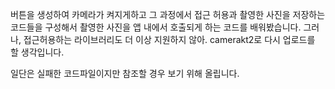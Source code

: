 버튼을 생성하여 카메라가 켜지게하고 그 과정에서 접근 허용과 촬영한 사진을 저장하는 코드들을 구성해서 촬영한 사진을 앱 내에서 호출되게 하는 코드를 배워봤습니다.
그러나, 접근허용하는 라이브러리도 더 이상 지원하지 않아. camerakt2로 다시 업로드를 할 생각입니다.

일단은 실패한 코드파일이지만 참조할 경우 보기 위해 올립니다.
